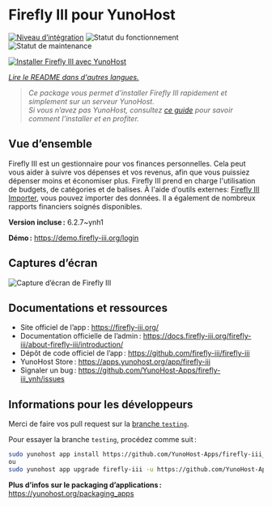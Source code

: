 <!--
Nota bene : ce README est automatiquement généré par <https://github.com/YunoHost/apps/tree/master/tools/readme_generator>
Il NE doit PAS être modifié à la main.
-->

# Firefly III pour YunoHost

[![Niveau d’intégration](https://apps.yunohost.org/badge/integration/firefly-iii)](https://ci-apps.yunohost.org/ci/apps/firefly-iii/)
![Statut du fonctionnement](https://apps.yunohost.org/badge/state/firefly-iii)
![Statut de maintenance](https://apps.yunohost.org/badge/maintained/firefly-iii)

[![Installer Firefly III avec YunoHost](https://install-app.yunohost.org/install-with-yunohost.svg)](https://install-app.yunohost.org/?app=firefly-iii)

*[Lire le README dans d'autres langues.](./ALL_README.md)*

> *Ce package vous permet d’installer Firefly III rapidement et simplement sur un serveur YunoHost.*  
> *Si vous n’avez pas YunoHost, consultez [ce guide](https://yunohost.org/install) pour savoir comment l’installer et en profiter.*

## Vue d’ensemble

Firefly III est un gestionnaire pour vos finances personnelles. Cela peut vous aider à suivre vos dépenses et vos revenus, afin que vous puissiez dépenser moins et économiser plus. Firefly III prend en charge l'utilisation de budgets, de catégories et de balises. À l'aide d'outils externes: [Firefly III Importer](https://github.com/YunoHost-Apps/firefly-iii-di_ynh), vous pouvez importer des données. Il a également de nombreux rapports financiers soignés disponibles.

**Version incluse :** 6.2.7~ynh1

**Démo :** <https://demo.firefly-iii.org/login>

## Captures d’écran

![Capture d’écran de Firefly III](./doc/screenshots/imac-complete.png)

## Documentations et ressources

- Site officiel de l’app : <https://firefly-iii.org/>
- Documentation officielle de l’admin : <https://docs.firefly-iii.org/firefly-iii/about-firefly-iii/introduction/>
- Dépôt de code officiel de l’app : <https://github.com/firefly-iii/firefly-iii>
- YunoHost Store : <https://apps.yunohost.org/app/firefly-iii>
- Signaler un bug : <https://github.com/YunoHost-Apps/firefly-iii_ynh/issues>

## Informations pour les développeurs

Merci de faire vos pull request sur la [branche `testing`](https://github.com/YunoHost-Apps/firefly-iii_ynh/tree/testing).

Pour essayer la branche `testing`, procédez comme suit :

```bash
sudo yunohost app install https://github.com/YunoHost-Apps/firefly-iii_ynh/tree/testing --debug
ou
sudo yunohost app upgrade firefly-iii -u https://github.com/YunoHost-Apps/firefly-iii_ynh/tree/testing --debug
```

**Plus d’infos sur le packaging d’applications :** <https://yunohost.org/packaging_apps>
